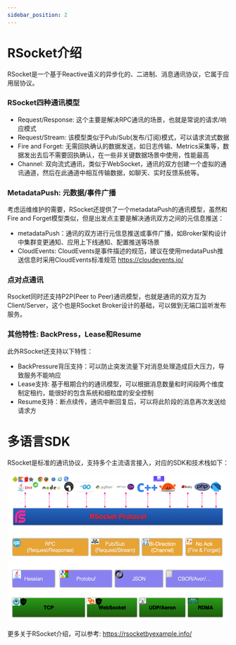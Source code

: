 ```yaml
---
sidebar_position: 2
---
```


# RSocket介绍

RSocket是一个基于Reactive语义的异步化的、二进制、消息通讯协议，它属于应用层协议。

### RSocket四种通讯模型

* Request/Response: 这个主要是解决RPC通讯的场景，也就是常说的请求/响应模式
* Request/Stream: 该模型类似于Pub/Sub(发布/订阅)模式，可以请求流式数据
* Fire and Forget: 无需回执确认的数据发送，如日志传输、Metrics采集等，数据发出去后不需要回执确认，在一些非关键数据场景中使用，性能最高
* Channel: 双向流式通讯，类似于WebSocket，通讯的双方创建一个虚拟的通讯通道，然后在此通道中相互传输数据，如聊天、实时反馈系统等。

### MetadataPush: 元数据/事件广播

考虑运维维护的需要，RSocket还提供了一个metadataPush的通讯模型，虽然和Fire and Forget模型类似，但是出发点主要是解决通讯双方之间的元信息推送： 

* metadataPush：通讯的双方进行元信息推送或事件广播，如Broker架构设计中集群变更通知、应用上下线通知、配置推送等场景
* CloudEvents: CloudEvents是事件描述的规范，建议在使用medataPush推送信息时采用CloudEvents标准规范 https://cloudevents.io/

### 点对点通讯

Rsocket同时还支持P2P(Peer to Peer)通讯模型，也就是通讯的双方互为Client/Server，这个也是RSocket Broker设计的基础，可以做到无端口监听发布服务。 

### 其他特性: BackPress，Lease和Resume
此外RSocket还支持以下特性：

* BackPressure背压支持：可以防止突发流量下对消息处理造成巨大压力，导致服务不能响应
* Lease支持: 基于租期合约的通讯模型，可以根据消息数量和时间段两个维度制定租约，能很好的包含系统和细粒度的安全控制
* Resume支持：断点续传，通讯中断回复后，可以将此阶段的消息再次发送给请求方

# 多语言SDK

RSocket是标准的通讯协议，支持多个主流语言接入，对应的SDK和技术栈如下：

![RSocket Stack](../static/img/tutorial/rsocket-stack.png)

更多关于RSocket介绍，可以参考: https://rsocketbyexample.info/
